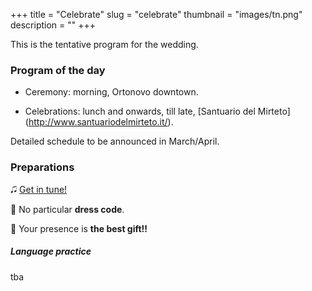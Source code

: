 +++
title = "Celebrate"
slug = "celebrate"
thumbnail = "images/tn.png"
description = ""
+++

This is the tentative program for the wedding.

### Program of the day

* Ceremony: morning, Ortonovo downtown.

* Celebrations: lunch and onwards, till late, [Santuario del Mirteto] (http://www.santuariodelmirteto.it/).

Detailed schedule to be announced in March/April.

### Preparations

&#127900; [Get in tune!](https://www.youtube.com/watch?v=_xPz0K_CrgA&app=desktop)

&#128090; No particular **dress code**.

&#127873; Your presence is **the best gift!!**

##### Language practice

tba

